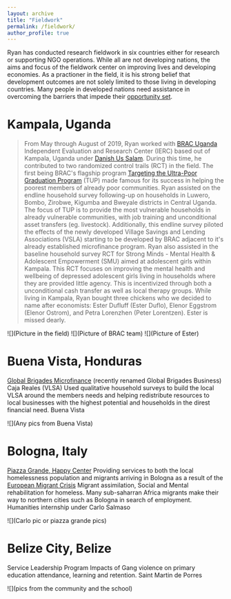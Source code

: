 ```yaml
---
layout: archive
title: "Fieldwork"
permalink: /fieldwork/
author_profile: true
---
```


Ryan has conducted research fieldwork in six countries either for research or supporting NGO operations. While all are not developing nations, the aims and focus of the fieldwork center on improving lives and developing economies. As a practioner in the field, it is his strong belief that development outcomes are not solely limited to those living in developing countries. Many people in developed nations need assistance in overcoming the barriers that impede their [opportunity set](https://en.wikipedia.org/wiki/Capability_approach).

<!-- Org., timespan, project, involvement, places, pictures, links to organizations -->

<!--
Beira, Mozambique
========
_________________________________________________
FCC, PEPFAR
-->

Kampala, Uganda
========

> From May through August of 2019, Ryan worked with [BRAC Uganda](https://bracresearch.net/aboutus.php) Independent Evaluation and Research Center (IERC) based out of Kampala, Uganda under [Danish Us Salam](https://ie.linkedin.com/in/danishussalam?challengeId=AQG1Kmziif-QgQAAAXTG8Z2HzGv6Aj0xkc5MaZvbZewt7yqwHv1i1qdOxjBWbetV8EHylU5P-bH53xHPRLMlLw2mg4zCgRN3SA&submissionId=8cd09d2f-a420-3816-c5bb-804bf174d268). During this time, he contributed to two randomized control trails (RCT) in the field. The first being BRAC's flagship program [Targeting the Ultra-Poor Graduation Program](https://www.poverty-action.org/study/variations-ultra-poor-graduation-programming-uganda) (TUP) made famous for its success in helping the poorest members of already poor communities. Ryan assisted on the endline household survey following-up on households in Luwero, Bombo, Zirobwe, Kigumba and Bweyale districts in Central Uganda. The focus of TUP is to provide the most vulnerable households in already vulnerable communities, with job training and unconditional asset transfers (eg. livestock). Additionally, this endline survey piloted the effects of the newly developed Village Savings and Lending Associations (VSLA) starting to be developed by BRAC adjacent to it's already established microfinance program. Ryan also assisted in the baseline household survey RCT for Strong Minds - Mental Health & Adolescent Empowerment (SMU) aimed at adolescent girls within Kampala. This RCT focuses on improving the mental health and wellbeing of depressed adolescent girls living in households where they are provided little agency. This is incentivized through both a unconditional cash transfer as well as local therapy groups. While living in Kampala, Ryan bought three chickens who we decided to name after economists: Ester Dufluff (Ester Duflo), Elenor Eggstrom (Elenor Ostrom), and Petra Lorenzhen (Peter Lorentzen). Ester is missed dearly.

![](Picture in the field) ![](Picture of BRAC team)
![](Picture of Ester) 

<!--
Madrid, Spain
======
<!--
> While studying abroard in Madrid, Spain at Saint Louis University - Madrid, Ryan worked with [Bocatalk](https://www.slu.edu/news/2017/december/boca-talk.php). The aim of this organization is to provide both hot meals and conversation with the local homeless population primarly around Puerta del Sul and Gran Via.
<!--
Pyschological effects of homelessness, mental health, provide conversations
<!--
![](pics from madrid)
<!--
Saint Louis, MO
=======
<!--
[Love the Lou](https://myusf.usfca.edu/arts-sciences/economics/clubs)
<!--
STL | LIVE rehabilitating apartments in north STL to provide subsidized housing for low income, and poor-credit rated individuals and families struggling for stable housing. 
STL | LIFT Additionally assisted in local program engaging vulenarble youth with skill building and mentoring.
<!--
![](pic of Love the Lou or from my gallery)

-->

Buena Vista, Honduras
========

[Global Brigades Microfinance](https://business.globalbrigades.org/business-brigades-select-type/business-brigades/honduras/) (recently renamed Global Brigades Business)
Caja Reales (VLSA)
Used qualitative household surveys to build the local VLSA around the members needs and helping redistribute resources to local businesses with the highest potential and households in the direst financial need.
Buena Vista

![](Any pics from Buena Vista)

Bologna, Italy
=======

[Piazza Grande, Happy Center](http://www.piazzagrande.it/blog/tag/happy-center/)
Providing services to both the local homelessness population and migrants arriving in Bologna as a result of the [European Migrant Crisis](http://www.piazzagrande.it/blog/tag/happy-center/)
Migrant assimilation, Social and Mental rehabilitation for homeless. Many sub-saharran Africa migrants make their way to northern cities such as Bologna in search of employment. 
Humanities internship under Carlo Salmaso 

![](Carlo pic or piazza grande pics)

Belize City, Belize
========

Service Leadership Program
Impacts of Gang violence on primary education attendance, learning and retention.
Saint Martin de Porres

![](pics from the community and the school)


